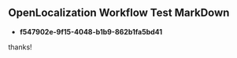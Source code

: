 ## OpenLocalization Workflow Test MarkDown
* **f547902e-9f15-4048-b1b9-862b1fa5bd41**
 
thanks!

<!--HONumber=Oct16_HO3-->


